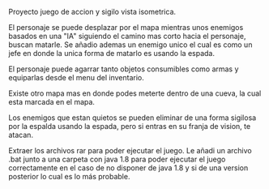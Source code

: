 Proyecto juego de accion y sigilo vista isometrica.

El personaje se puede desplazar por el mapa mientras unos enemigos basados en una "IA" siguiendo el camino mas corto hacia el personaje, buscan matarle.
Se añadio ademas un enemigo unico el cual es como un jefe en donde la unica forma de matarlo es usando la espada.

El personaje puede agarrar tanto objetos consumibles como armas y equiparlas desde el menu del inventario.

Existe otro mapa mas en donde podes meterte dentro de una cueva, la cual esta marcada en el mapa.

Los enemigos que estan quietos se pueden eliminar de una forma sigilosa por la espalda usando la espada, pero si entras en su franja de vision, te atacan.



Extraer los archivos rar para poder ejecutar el juego. Le añadi un archivo .bat junto a una carpeta con java 1.8 para poder ejecutar el juego correctamente en el caso de no disponer de java 1.8 y si de una version posterior lo cual es lo más probable.

